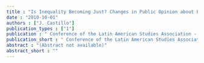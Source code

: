 ```yaml
---
title : "Is Inequality Becoming Just? Changes in Public Opinion about Economic Inequality in Chile"
date : "2010-10-01"
authors : ["J. Castillo"]
publication_types : ["1"]
publication : " Conference of the Latin American Studies Association - LASA. Toronto"
publication_short : " Conference of the Latin American Studies Association - LASA. Toronto"
abstract : "(Abstract not available)"
abstract_short : ""
---
```

